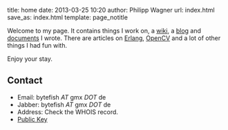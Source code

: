 title: home
date: 2013-03-25 10:20
author: Philipp Wagner
url: index.html
save_as: index.html
template: page_notitle

Welcome to my page. It contains things I work on, a [wiki](wiki), a [blog](blog) and [documents](documents) I wrote. There are articles on [Erlang](category/erlang), [OpenCV](category/opencv) and a lot of other things I had fun with.

Enjoy your stay.

## Contact ##

  * Email: bytefish *AT* gmx *DOT* de
  * Jabber: bytefish *AT* gmx *DOT* de
  * Address: Check the WHOIS record.
  * <a href="static/philipp_wagner.asc.gz" class="mediafile gz">Public Key</a>
